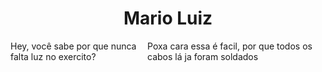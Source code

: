 <h1 align="center">Mario Luiz</h1>
<div style="width:100%;display:flex; justify-content:center;">
    <div style="witdh:50%; display:inline;">
       Hey, você sabe por que nunca falta luz no exercito?
    </div>
    <div style="witdh:50%;display:inline;">
        Poxa cara essa é facil, por que todos os cabos lá ja foram soldados
    </div>
    <ul style="list-style:url('https://cdn.shopify.com/s/files/1/1061/1924/products/OK_Hand_Sign_Emoji_Icon_ios10_large.png?v=1571606092')>
        <li>
            PHP
        </li>
        <li>
            JavaScript
        </li>
        <li>
            HTML & CSS
        </li>
        <li>
            Python
        </li>
        <li>
            Algoritimos em geral <3
        </li>
        
    </ul>
</div>

